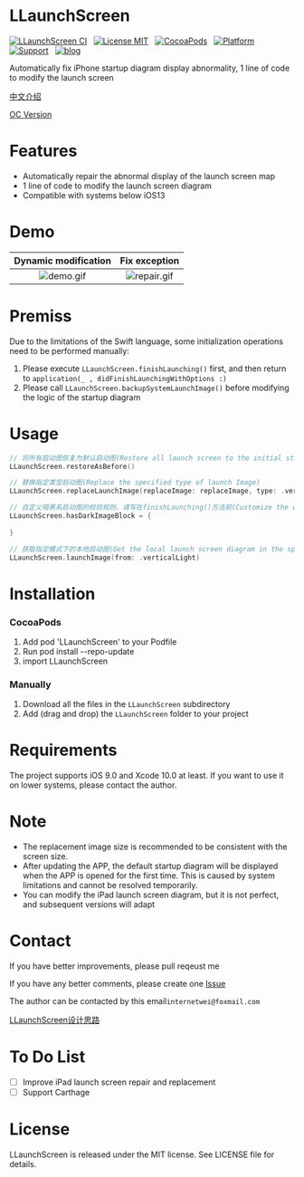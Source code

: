 LLaunchScreen
==============
[![LLaunchScreen CI](https://github.com/internetWei/LLaunchScreen/workflows/LLaunchScreen%20CI/badge.svg)](https://github.com/internetWei/LLaunchScreen/actions)&nbsp;&nbsp; [![License MIT](https://img.shields.io/badge/license-MIT-green.svg?style=flat)](https://github.com/internetWei/LLaunchScreen/blob/master/LICENSE)&nbsp;&nbsp; [![CocoaPods](https://img.shields.io/badge/pod-0.1.1-blue)](http://cocoapods.org/pods/LLaunchScreen)&nbsp;&nbsp; [![Platform](https://img.shields.io/badge/platform-ios-lightgrey)](https://www.apple.com/nl/ios)&nbsp;&nbsp; [![Support](https://img.shields.io/badge/support-iOS%209%2B-blue)](https://www.apple.com/nl/ios)&nbsp;&nbsp; [![blog](https://img.shields.io/badge/blog-budo-blue)](https://internetwei.github.io/)

Automatically fix iPhone startup diagram display abnormality, 1 line of code to modify the launch screen

[中文介绍](https://github.com/internetWei/LLaunchScreen/blob/master/README_CN.md)

[OC Version](https://github.com/internetWei/LLDynamicLaunchScreen)

Features
==============
- Automatically repair the abnormal display of the launch screen map
- 1 line of code to modify the launch screen diagram
- Compatible with systems below iOS13

Demo
==============
| Dynamic modification  | Fix exception |
| :-------------: | :-------------: |
| ![demo.gif](https://github.com/internetWei/LLDynamicLaunchScreen/blob/master/Resources/demo.gif)  | ![repair.gif](https://github.com/internetWei/LLDynamicLaunchScreen/blob/master/Resources/Repair.gif)  |

Premiss
==============
Due to the limitations of the Swift language, some initialization operations need to be performed manually:
1. Please execute `LLaunchScreen.finishLaunching()` first, and then return to `application(_ , didFinishLaunchingWithOptions :)`
2. Please call `LLaunchScreen.backupSystemLaunchImage()` before modifying the logic of the startup diagram

Usage
==============
```swift
// 将所有启动图恢复为默认启动图(Restore all launch screen to the initial state)
LLaunchScreen.restoreAsBefore()

// 替换指定类型启动图(Replace the specified type of launch Image)
LLaunchScreen.replaceLaunchImage(replaceImage: replaceImage, type: .verticalLight, quality: 0.8, validation: nil)

// 自定义暗黑系启动图的校验规则，请写在finishLaunching()方法前(Customize the verification rules of the dark style launch screen, Please write before finishLaunching() method)
LLaunchScreen.hasDarkImageBlock = {
    
}

// 获取指定模式下的本地启动图(Get the local launch screen diagram in the specified mode)
LLaunchScreen.launchImage(from: .verticalLight)
```

Installation
==============
### CocoaPods
1. Add pod 'LLaunchScreen' to your Podfile
2. Run pod install --repo-update
3. import LLaunchScreen

### Manually
1. Download all the files in the `LLaunchScreen` subdirectory
2. Add (drag and drop) the `LLaunchScreen` folder to your project

Requirements
==============
The project supports iOS 9.0 and Xcode 10.0 at least. If you want to use it on lower systems, please contact the author.

Note
==============
* The replacement image size is recommended to be consistent with the screen size.
* After updating the APP, the default startup diagram will be displayed when the APP is opened for the first time. This is caused by system limitations and cannot be resolved temporarily.
* You can modify the iPad launch screen diagram, but it is not perfect, and subsequent versions will adapt

Contact
==============
If you have better improvements, please pull reqeust me

If you have any better comments, please create one [Issue](https://github.com/internetWei/LLaunchScreen/issues)

The author can be contacted by this email`internetwei@foxmail.com`

[LLaunchScreen设计思路](https://internetwei.github.io/2021/03/02/LLDynamicLaunchScreen%20%E8%AE%BE%E8%AE%A1%E6%80%9D%E8%B7%AF/)

To Do List
==============
* [ ] Improve iPad launch screen repair and replacement
* [ ] Support Carthage

License
==============
LLaunchScreen is released under the MIT license. See LICENSE file for details.
